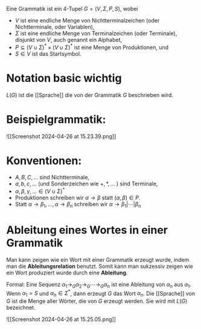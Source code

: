 Eine Grammatik ist ein 4-Tupel $G=(V, \Sigma, P, S)$, wobei
- $V$ ist eine endliche Menge von Nichtterminalzeichen (oder Nichtterminale, oder Variablen),
- $\Sigma$ ist eine endliche Menge von Terminalzeichen (oder Terminale), disjunkt von $V$, auch genannt ein Alphabet,
- $P \subseteq(V \cup \Sigma)^* \times(V \cup \Sigma)^*$ ist eine Menge von Produktionen, und 
- $S \in V$ ist das Startsymbol.

# Notation basic wichtig
$L(G)$ ist die [[Sprache]] die von der Grammatik $G$ beschrieben wird.

# Beispielgrammatik:
![[Screenshot 2024-04-26 at 15.23.39.png]]

# Konventionen:
- $A, B, C, \ldots$ sind Nichtterminale,
- $a, b, c, \ldots$ (und Sonderzeichen wie $+, *, \ldots$ ) sind Terminale,
- $\alpha, \beta, \gamma, \ldots \in(V \cup \Sigma)^*$
- Produktionen schreiben wir $\alpha \rightarrow \beta$ statt $(\alpha, \beta) \in P$.
- Statt $\alpha \rightarrow \beta_1, \ldots, \alpha \rightarrow \beta_n$ schreiben wir $\alpha \rightarrow \beta_1|\cdots| \beta_n$

# Ableitung eines Wortes in einer Grammatik
Man kann zeigen wie ein Wort mit einer Grammatik erzeugt wurde, indem man die **Ableitungsrelation** benutzt. 
Somit kann man sukzessiv zeigen wie ein Wort produziert wurde durch eine **Ableitung**.

Formal:
Eine Sequenz $\alpha_1 \rightarrow_G \alpha_2 \rightarrow_G \cdots \rightarrow_G \alpha_n$ ist eine Ableitung von $\alpha_n$ aus $\alpha_1$.
Wenn $\alpha_1=S$ und $\alpha_n \in \Sigma^*$, dann erzeugt $G$ das Wort $\alpha_n$.
Die [[Sprache]] von $G$ ist die Menge aller Wörter, die von $G$ erzeugt werden. Sie wird mit $L(G)$ bezeichnet.

![[Screenshot 2024-04-26 at 15.25.05.png]]
